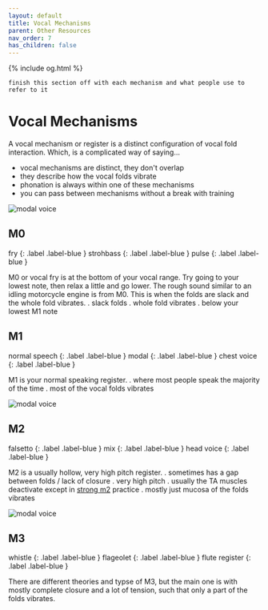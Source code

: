 ```yaml
---
layout: default
title: Vocal Mechanisms
parent: Other Resources
nav_order: 7
has_children: false
---
```

{% include og.html %}
```
finish this section off with each mechanism and what people use to refer to it
```


# Vocal Mechanisms
A vocal mechanism or register is a distinct configuration of vocal fold interaction. Which, is a complicated way of saying...
- vocal mechanisms are distinct, they don't overlap
- they describe how the vocal folds vibrate
- phonation is always within one of these mechanisms
- you can pass between mechanisms without a break with training

![modal voice](https://upload.wikimedia.org/wikipedia/commons/thumb/f/f0/Vocal_fold_scheme.svg/580px-Vocal_fold_scheme.svg.png)

## M0
fry
{: .label .label-blue }
strohbass
{: .label .label-blue }
pulse
{: .label .label-blue }

M0 or vocal fry is at the bottom of your vocal range. Try going to your lowest note, then relax a little and go lower. The rough sound similar to an idling motorcycle engine is from M0. This is when the folds are slack and the whole fold vibrates.
. slack folds
. whole fold vibrates
. below your lowest M1 note

## M1
normal speech
{: .label .label-blue }
modal
{: .label .label-blue }
chest voice
{: .label .label-blue }

M1 is your normal speaking register.
. where most people speak the majority of the time
. most of the vocal folds vibrates

![modal voice](https://upload.wikimedia.org/wikipedia/commons/e/eb/Vocal_fold_animated.gif)


## M2
falsetto
{: .label .label-blue }
mix
{: .label .label-blue }
head voice
{: .label .label-blue }

M2 is a usually hollow, very high pitch register.
. sometimes has a gap between folds / lack of closure
. very high pitch
. usually the TA muscles deactivate except in [strong m2](/wiki/pages/pitch-range/strong-m2) practice
. mostly just mucosa of the folds vibrates

![modal voice](https://upload.wikimedia.org/wikipedia/commons/3/3c/Vocal_fold_falsett_animated.gif)


## M3
whistle
{: .label .label-blue }
flageolet
{: .label .label-blue }
flute register
{: .label .label-blue }

There are different theories and typse of M3, but the main one is with mostly complete closure and a lot of tension, such that only a part of the folds vibrates.







<!--  -->
